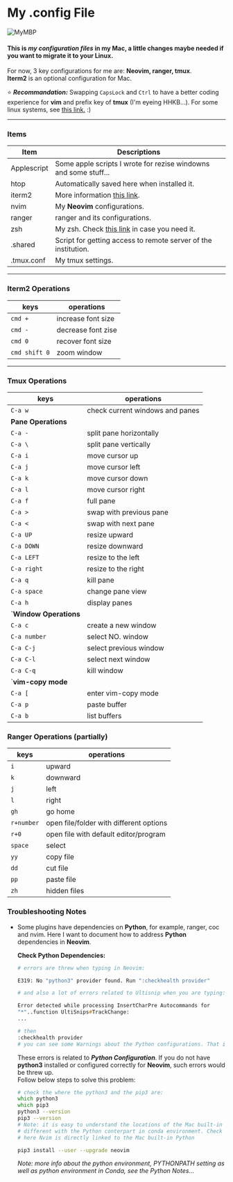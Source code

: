# My .config File

![MyMBP](https://img.shields.io/badge/apple-mbp%20%202021-999999?logo=apple&logoColor=white)


#### This is ***my configuration files*** in my Mac, a little changes maybe needed if you want to migrate it to your Linux.  
For now, 3 key configurations for me are: **Neovim, ranger, tmux**.  
**Iterm2** is an optional configuration for Mac.  

:star: ***Recommandation:*** Swapping `CapsLock` and `Ctrl` to have a better coding experience for **vim** and prefix key of **tmux** (I'm eyeing HHKB...). For some linux systems, see [this link.](https://www.emacswiki.org/emacs/MovingTheCtrlKey)  :)  

--- 

### Items

| Item        | Descriptions                                                                                               |
|-------------|------------------------------------------------------------------------------------------------------------|
| Applescript | Some apple scripts I wrote for rezise windowns and some stuff...                                           |
| htop        | Automatically saved here when installed it.                                                                |
| iterm2      | More information [this link](https://zhuanlan.zhihu.com/p/550022490).                                      |
| nvim        | My **Neovim** configurations.                                                                              |
| ranger      | ranger and its configurations.                                                                             |
| zsh         | My zsh. Check [this link](https://seismo-learn.org/seismology101/best-practices/zsh/) in case you need it. |
| .shared     | Script for getting access to remote server of the institution.                                             |
| .tmux.conf  | My tmux settings.                                                                                          |
---
### Iterm2 Operations
| keys          | operations         |
|---------------|--------------------|
| `cmd +`       | increase font size |
| `cmd -`       | decrease font zise |
| `cmd 0`       | recover font size  |
| `cmd shift 0` | zoom window        |
---

### Tmux Operations
| keys                   | operations                      |
|------------------------|---------------------------------|
| `C-a w`                | check current windows and panes |
| **Pane Operations**    |
| `C-a -`                | split pane horizontally         |
| `C-a \`               | split pane vertically           |
| `C-a i`                | move cursor up                  |
| `C-a j`                | move cursor left                |
| `C-a k`                | move cursor down                |
| `C-a l`                | move cursor right               |
| `C-a f`                | full pane                       |
| `C-a >`                | swap with previous pane         |
| `C-a <`                | swap with next pane             |
| `C-a UP`               | resize upward                   |
| `C-a DOWN`             | resize downward                 |
| `C-a LEFT`             | resize to the left              |
| `C-a right`            | resize to the right             |
| `C-a q`                | kill pane                       |
| `C-a space`            | change pane view                |
| `C-a h`                | display panes                   |
| `**Window Operations** |
| `C-a c`                | create a new window             |
| `C-a number`           | select NO. window               |
| `C-a C-j`              | select previous window          |
| `C-a C-l`              | select next window              |
| `C-a C-q`              | kill window                     |
| `**vim-copy mode**     |
| `C-a [`              | enter vim-copy mode             |
| `C-a p`              | paste buffer                    |
| `C-a b`               | list buffers                    |


### Ranger Operations (partially)
| keys       | operations                              |
|------------|-----------------------------------------|
| `i`        | upward                                  |
| `k`        | downward                                |
| `j`        | left                                    |
| `l`        | right                                   |
| `gh`       | go home                                 |
| `r+number` | open file/folder with different options |
| `r+0`      | open file with default editor/program   |
| `space`    | select                                  |
| `yy`       | copy file                               |
| `dd`       | cut file                                |
| `pp`       | paste file                              |
| `zh`       | hidden files                            |

### Troubleshooting Notes

- Some plugins have dependencies on **Python**, for example, ranger, coc and nvim. Here I want to document how to address **Python** dependencies in **Neovim**.  

  **Check Python Dependencies:**  
  ```zsh
  # errors are threw when typing in Neovim:
  
  E319: No "python3" provider found. Run ":checkhealth provider"
  
  # and also a lot of errors related to Ultisnip when you are typing:
  
  Error detected while processing InsertCharPre Autocommands for
  "*"..function UltiSnips#TrackChange:
  ...
  
  # then
  :checkhealth provider
  # you can see some Warnings about the Python configurations. That is what we should deal with.
  ```
  These errors is related to ***Python Configuration***. If you do not have **python3** installed or configured correctly for **Neovim**, such errors would be threw up.  
  Follow below steps to solve this problem:  
  ```zsh
  # check the where the python3 and the pip3 are:
  which python3
  which pip3
  python3 --version
  pip3 --version
  # Note: it is easy to understand the locations of the Mac built-in Python is 
  # different with the Python conterpart in conda environment. Check Python Notes for more.
  # here Nvim is directly linked to the Mac built-in Python
  
  pip3 install --user --upgrade neovim
  ```
  *Note: more info about the python environment, PYTHONPATH setting as well as python environment in Conda, see the Python Notes...*
  



